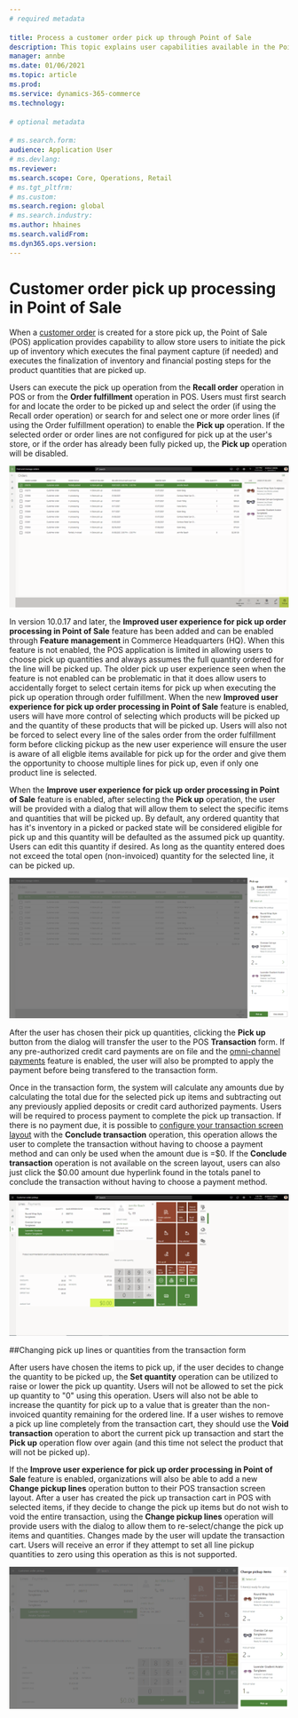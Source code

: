 ```yaml
---
# required metadata

title: Process a customer order pick up through Point of Sale
description: This topic explains user capabilities available in the Point of Sale application for processing a customer order pickup.
manager: annbe
ms.date: 01/06/2021
ms.topic: article
ms.prod:
ms.service: dynamics-365-commerce
ms.technology: 

# optional metadata

# ms.search.form:
audience: Application User
# ms.devlang: 
ms.reviewer: 
ms.search.scope: Core, Operations, Retail
# ms.tgt_pltfrm: 
# ms.custom:
ms.search.region: global
# ms.search.industry:
ms.author: hhaines
ms.search.validFrom:
ms.dyn365.ops.version: 
---
```


# Customer order pick up processing in Point of Sale

When a [customer order](https://docs.microsoft.com/en-us/dynamics365/commerce/customer-orders-overview) is created for a store pick up, the Point of Sale (POS) application provides capability to allow store users to initiate the pick up of inventory which executes the final payment capture (if needed) and executes the finalization of inventory and financial posting steps for the product quantities that are picked up.

Users can execute the pick up operation from the **Recall order** operation in POS or from the **Order fulfillment** operation in POS.  Users must first search for and locate the order to be picked up and select the order (if using the Recall order operation) or search for and select one or more order lines (if using the Order fulfillment operation) to enable the **Pick up** operation.   If the selected order or order lines are not configured for pick up at the user's store, or if the order has already been fully picked up, the **Pick up** operation will be disabled.

![Pick up operation](media/pickupoperation.png)

In version 10.0.17 and later, the **Improved user experience for pick up order processing in Point of Sale** feature has been added and can be enabled through **Feature management** in Commerce Headquarters (HQ).  When this feature is not enabled, the POS application is limited in allowing users to choose pick up quantities and always assumes the full quantity ordered for the line will be picked up. The older pick up user experience seen when the feature is not enabled can be problematic in that it does allow users to accidentally forget to select certain items for pick up when executing the pick up operation through order fulfillment.  When the new **Improved user experience for pick up order processing in Point of Sale** feature is enabled, users will have more control of selecting which products will be picked up and the quantity of these products that will be picked up.  Users will also not be forced to select every line of the sales order from the order fulfillment form before clicking pickup as the new user experience will ensure the user is aware of all eligble items available for pick up for the order and give them the opportunity to choose multiple lines for pick up, even if only one product line is selected.

When the **Improve user experience for pick up order processing in Point of Sale** feature is enabled, after selecting the **Pick up** operation, the user will be provided with a dialog that will allow them to select the specific items and quantities that will be picked up.  By default, any ordered quantity that has it's inventory in a picked or packed state will be considered eligible for pick up and this quantity will be defaulted as the assumed pick up quantity.  Users can edit this quantity if desired.  As long as the quantity entered does not exceed the total open (non-invoiced) quantity for the selected line, it can be picked up.  

![Pick up line selection dialog](media/pickupselect.png)

After the user has chosen their pick up quantities, clicking the **Pick up** button from the dialog will transfer the user to the POS **Transaction** form.  If any pre-authorized credit card payments are on file and the [omni-channel payments](https://docs.microsoft.com/en-us/dynamics365/commerce/omni-channel-payments) feature is enabled, the user will also be prompted to apply the payment before being transfered to the transaction form.  

Once in the transaction form, the system will calculate any amounts due by calculating the total due for the selected pick up items and subtracting out any previously applied deposits or credit card authorized payments.   Users will be required to process payment to complete the pick up transaction.   If there is no payment due, it is possible to [configure your transaction screen layout](https://docs.microsoft.com/en-us/dynamics365/commerce/pos-screen-layouts) with the **Conclude transaction** operation, this operation allows the user to complete the transaction without having to choose a payment method and can only be used when the amount due is =$0.  If the **Conclude transaction** operation is not available on the screen layout, users can also just click the $0.00 amount due hyperlink found in the totals panel to conclude the transaction without having to choose a payment method.

![Pick up transaction](media/pickupcart.png)

##Changing pick up lines or quantities from the transaction form

After users have chosen the items to pick up, if the user decides to change the quantity to be picked up, the **Set quantity** operation can be utilized to raise or lower the pick up quantity.   Users will not be allowed to set the pick up quantity to "0" using this operation.  Users will also not be able to increase the quantity for pick up to a value that is greater than the non-invoiced quantity remaining for the ordered line.   If a user wishes to remove a pick up line completely from the transaction cart, they should use the **Void transaction** operation to abort the current pick up transaction and start the **Pick up** operation flow over again (and this time not select the product that will not be picked up).

If the **Improve user experience for pick up order processing in Point of Sale** feature is enabled, organizations will also be able to add a new **Change pickup lines** operation button to their POS transaction screen layout.  After a user has created the pick up transaction cart in POS with selected items, if they decide to change the pick up items but do not wish to void the entire transaction, using the **Change pickup lines** operation will provide users with the dialog to allow them to re-select/change the pick up items and quantities. Changes made by the user will update the transaction cart. Users will receive an error if they attempt to set all line pickup quantities to zero using this operation as this is not supported.

![Pick up transaction](media/pickupchange.png)
